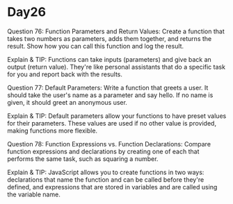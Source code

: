 # Day26
Question 76: Function Parameters and Return Values: Create a function that takes two numbers as parameters, adds them together, and returns the result. Show how you can call this function and log the result.

Explain & TIP: Functions can take inputs (parameters) and give back an output (return value). They're like personal assistants that do a specific task for you and report back with the results.

Question 77: Default Parameters: Write a function that greets a user. It should take the user's name as a parameter and say hello. If no name is given, it should greet an anonymous user.

Explain & TIP: Default parameters allow your functions to have preset values for their parameters. These values are used if no other value is provided, making functions more flexible.

Question 78: Function Expressions vs. Function Declarations: Compare function expressions and declarations by creating one of each that performs the same task, such as squaring a number.

Explain & TIP: JavaScript allows you to create functions in two ways: declarations that name the function and can be called before they're defined, and expressions that are stored in variables and are called using the variable name.
